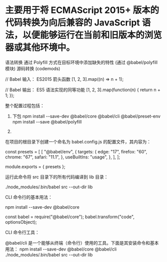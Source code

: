 <!-- Babel 是一个 JavaScript 编译器。 -->

# 主要用于将 ECMAScript 2015+ 版本的代码转换为向后兼容的 JavaScript 语法，以便能够运行在当前和旧版本的浏览器或其他环境中。

语法转换
通过 Polyfill 方式在目标环境中添加缺失的特性 (通过 @babel/polyfill 模块)
源码转换 (codemods)

// Babel 输入： ES2015 箭头函数
[1, 2, 3].map((n) => n + 1);


// Babel 输出： ES5 语法实现的同等功能
[1, 2, 3].map(function(n) {
  return n + 1;
});


整个配置过程包括：

1. 下包
npm install --save-dev @babel/core @babel/cli @babel/preset-env
npm install --save @babel/polyfill

2. 
在项目的根目录下创建一个命名为 babel.config.js 的配置文件，其内容为：

const presets = [
  [
    "@babel/env",
    {
      targets: {
        edge: "17",
        firefox: "60",
        chrome: "67",
        safari: "11.1",
      },
      useBuiltIns: "usage",
    },
  ],
];

module.exports = { presets };

运行此命令将 src 目录下的所有代码编译到 lib 目录：

./node_modules/.bin/babel src --out-dir lib


CLI 命令行的基本用法：

npm install --save-dev @babel/core


const babel = require("@babel/core");
babel.transform("code", optionsObject);

CLI 命令行工具：

@babel/cli 是一个能够从终端（命令行）使用的工具。下面是其安装命令和基本用法：
npm install --save-dev @babel/core @babel/cli
./node_modules/.bin/babel src --out-dir lib